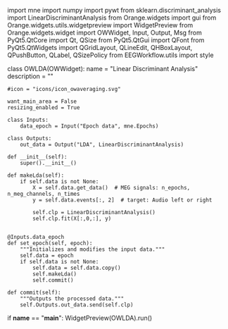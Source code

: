 import mne
import numpy
import pywt
from sklearn.discriminant_analysis import LinearDiscriminantAnalysis
from Orange.widgets import gui
from Orange.widgets.utils.widgetpreview import WidgetPreview
from Orange.widgets.widget import OWWidget, Input, Output, Msg
from PyQt5.QtCore import Qt, QSize
from PyQt5.QtGui import QFont
from PyQt5.QtWidgets import QGridLayout, QLineEdit, QHBoxLayout, QPushButton, QLabel, QSizePolicy
from EEGWorkflow.utils import style


class OWLDA(OWWidget):
	name = "Linear Discriminant Analysis"
	description = ""

	#icon = "icons/icon_owaveraging.svg"

	want_main_area = False
	resizing_enabled = True

	class Inputs:
		data_epoch = Input("Epoch data", mne.Epochs)

	class Outputs:
		out_data = Output("LDA", LinearDiscriminantAnalysis)

	def __init__(self):
		super().__init__()

	def makeLda(self):
		if self.data is not None:
			X = self.data.get_data()  # MEG signals: n_epochs, n_meg_channels, n_times
			y = self.data.events[:, 2]  # target: Audio left or right
	
			self.clp = LinearDiscriminantAnalysis()
			self.clp.fit(X[:,0,:], y)


	@Inputs.data_epoch
	def set_epoch(self, epoch):
		"""Initializes and modifies the input data."""
		self.data = epoch
		if self.data is not None:
			self.data = self.data.copy()
			self.makeLda()
			self.commit()

	def commit(self):
		"""Outputs the processed data."""
		self.Outputs.out_data.send(self.clp)


if __name__ == "__main__":
	WidgetPreview(OWLDA).run()
